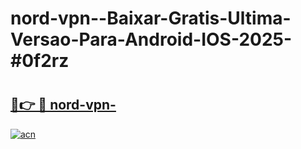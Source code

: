 # nord-vpn--Baixar-Gratis-Ultima-Versao-Para-Android-IOS-2025-#0f2rz

# <h2><a href="https://ainizakaria.my?title=nord-vpn-&ref=24M">🔗👉 🔴 nord-vpn-</a></h2>

[![acn](https://github.com/user-attachments/assets/0f9c940e-d8b0-45ae-aac7-cd30a18b3e1c)](https://ainizakaria.my?title=nord-vpn-&ref=24M)

